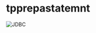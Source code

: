 # tpprepastatemnt
![JDBC](https://github.com/hasnahatti70/tpprepastatemnt/assets/127605934/51bee1a8-c635-4f00-8ce0-ee507689aafb)

